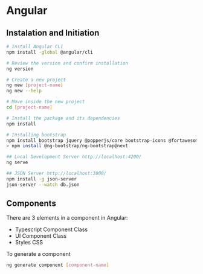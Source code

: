 # Angular

## Instalation and Initiation

```bash
# Install Angular CLI
npm install -global @angular/cli

# Review the version and confirm installation
ng version

# Create a new project
ng new [project-name]
ng new --help

# Move inside the new project
cd [project-name]

# Install the package and its dependencies
npm install

# Installing bootstrap
npm install bootstrap jquery @popperjs/core bootstrap-icons @fortawesome/fontawesome-free
> npm install @ng-bootstrap/ng-bootstrap@next

## Local Development Server http://localhost:4200/
ng serve

## JSON Server http://localhost:3000/
npm install -g json-server
json-server --watch db.json
```


## Components

There are 3 elements in a component in Angular:
* Typescript Component Class
* UI Component Class
* Styles CSS

To generate a component

```bash
ng generate component [component-name]
```